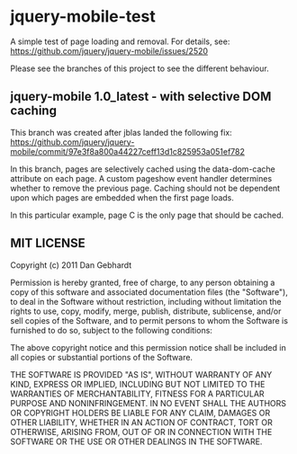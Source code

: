 # jquery-mobile-test

A simple test of page loading and removal. For details, see:
https://github.com/jquery/jquery-mobile/issues/2520

Please see the branches of this project to see the different behaviour.

## jquery-mobile 1.0_latest - with selective DOM caching

This branch was created after jblas landed the following fix:
https://github.com/jquery/jquery-mobile/commit/97e3f8a800a44227ceff13d1c825953a051ef782

In this branch, pages are selectively cached using the data-dom-cache attribute on each page. A custom pageshow event handler determines whether to remove the previous page. Caching should not be dependent upon which pages are embedded when the first page loads.

In this particular example, page C is the only page that should be cached.

## MIT LICENSE

Copyright (c) 2011 Dan Gebhardt

Permission is hereby granted, free of charge, to any person obtaining a copy
of this software and associated documentation files (the "Software"), to deal
in the Software without restriction, including without limitation the rights
to use, copy, modify, merge, publish, distribute, sublicense, and/or sell
copies of the Software, and to permit persons to whom the Software is
furnished to do so, subject to the following conditions:

The above copyright notice and this permission notice shall be included in
all copies or substantial portions of the Software.

THE SOFTWARE IS PROVIDED "AS IS", WITHOUT WARRANTY OF ANY KIND, EXPRESS OR
IMPLIED, INCLUDING BUT NOT LIMITED TO THE WARRANTIES OF MERCHANTABILITY,
FITNESS FOR A PARTICULAR PURPOSE AND NONINFRINGEMENT. IN NO EVENT SHALL THE
AUTHORS OR COPYRIGHT HOLDERS BE LIABLE FOR ANY CLAIM, DAMAGES OR OTHER
LIABILITY, WHETHER IN AN ACTION OF CONTRACT, TORT OR OTHERWISE, ARISING FROM,
OUT OF OR IN CONNECTION WITH THE SOFTWARE OR THE USE OR OTHER DEALINGS IN
THE SOFTWARE.
